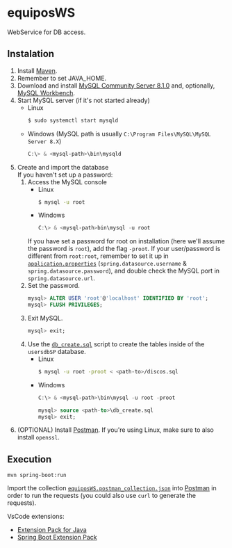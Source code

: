# equiposWS
WebService for DB access.


## Instalation
1. Install [Maven](https://maven.apache.org/install.html).
2. Remember to set JAVA_HOME.
3. Download and install [MySQL Community Server 8.1.0](https://dev.mysql.com/downloads/mysql/) and, optionally, [MySQL Workbench](https://dev.mysql.com/downloads/workbench/).
4. Start MySQL server (if it's not started already)
    - Linux
        ```bash
        $ sudo systemctl start mysqld
        ```
    - Windows (MySQL path is usually `C:\Program Files\MySQL\MySQL Server 8.X`)
        ```powershell
        C:\> & <mysql-path>\bin\mysqld
        ```
5. Create and import the database  
    If you haven't set up a password:
    1. Access the MySQL console
        - Linux
            ```bash
            $ mysql -u root
            ```
        - Windows
            ```powershell
            C:\> & <mysql-path>bin\mysql -u root
            ```
        If you have set a password for root on installation (here we'll assume the password is `root`), add the flag `-proot`. If your user/password is different from `root:root`, remember to set it up in [`application.properties`](src/main/resources/application.properties) (`spring.datasource.username` & `spring.datasource.password`), and double check the MySQL port in `spring.datasource.url`.
    2. Set the password.
        ```sql
        mysql> ALTER USER 'root'@'localhost' IDENTIFIED BY 'root';
        mysql> FLUSH PRIVILEGES;
        ```
    3. Exit MySQL.
        ```sql
        mysql> exit;
        ```
    4. Use the [`db_create.sql`](db_create.sql) script to create the tables inside of the `usersdbSP` database.
        - Linux
            ```bash
            $ mysql -u root -proot < <path-to>/discos.sql
            ```
        - Windows
            ```powershell
            C:\> & <mysql-path>\bin\mysql -u root -proot
            ```
            ```sql
            mysql> source <path-to>\db_create.sql
            mysql> exit;
6. (OPTIONAL) Install [Postman](https://www.postman.com/downloads/). If you're using Linux, make sure to also install `openssl`.


## Execution
```
mvn spring-boot:run
```

Import the collection [`equiposWS.postman_collection.json`](equiposWS.postman_collection.json) into [Postman](https://www.postman.com/downloads/) in order to run the requests (you could also use `curl` to generate the requests).


VsCode extensions:
- [Extension Pack for Java](https://marketplace.visualstudio.com/items?itemName=vscjava.vscode-java-pack)
- [Spring Boot Extension Pack](https://marketplace.visualstudio.com/items?itemName=vmware.vscode-boot-dev-pack)
